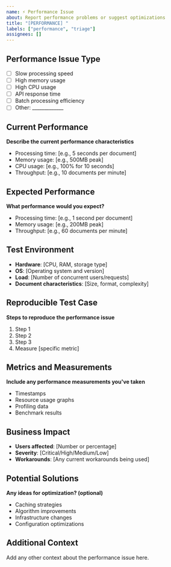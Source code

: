 ```yaml
---
name: ⚡ Performance Issue
about: Report performance problems or suggest optimizations
title: "[PERFORMANCE] "
labels: ["performance", "triage"]
assignees: []
---
```


## Performance Issue Type
- [ ] Slow processing speed
- [ ] High memory usage
- [ ] High CPU usage
- [ ] API response time
- [ ] Batch processing efficiency
- [ ] Other: _____________

## Current Performance
**Describe the current performance characteristics**
- Processing time: [e.g., 5 seconds per document]
- Memory usage: [e.g., 500MB peak]
- CPU usage: [e.g., 100% for 10 seconds]
- Throughput: [e.g., 10 documents per minute]

## Expected Performance
**What performance would you expect?**
- Processing time: [e.g., 1 second per document]
- Memory usage: [e.g., 200MB peak]
- Throughput: [e.g., 60 documents per minute]

## Test Environment
- **Hardware**: [CPU, RAM, storage type]
- **OS**: [Operating system and version]
- **Load**: [Number of concurrent users/requests]
- **Document characteristics**: [Size, format, complexity]

## Reproducible Test Case
**Steps to reproduce the performance issue**
1. Step 1
2. Step 2
3. Step 3
4. Measure [specific metric]

## Metrics and Measurements
**Include any performance measurements you've taken**
- Timestamps
- Resource usage graphs
- Profiling data
- Benchmark results

## Business Impact
- **Users affected**: [Number or percentage]
- **Severity**: [Critical/High/Medium/Low]
- **Workarounds**: [Any current workarounds being used]

## Potential Solutions
**Any ideas for optimization? (optional)**
- Caching strategies
- Algorithm improvements
- Infrastructure changes
- Configuration optimizations

## Additional Context
Add any other context about the performance issue here.
